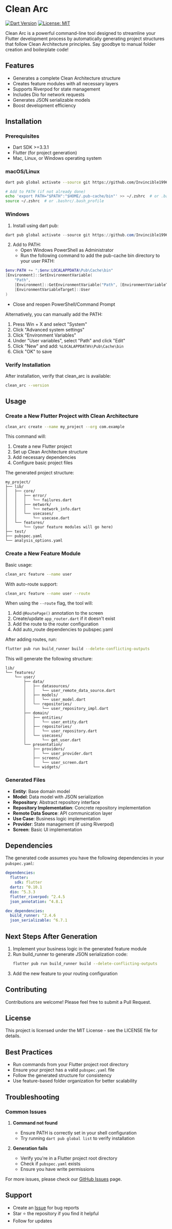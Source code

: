 # Clean Arc 

[![Dart Version](https://img.shields.io/badge/dart-%3E%3D3.3.1-blue.svg)](https://dart.dev)
[![License: MIT](https://img.shields.io/badge/License-MIT-yellow.svg)](https://opensource.org/licenses/MIT)

Clean Arc is a powerful command-line tool designed to streamline your Flutter development process by automatically generating project structures that follow Clean Architecture principles. Say goodbye to manual folder creation and boilerplate code!

## Features

- Generates a complete Clean Architecture structure
- Creates feature modules with all necessary layers
- Supports Riverpod for state management
- Includes Dio for network requests
- Generates JSON serializable models
- Boost development efficiency

## Installation

### Prerequisites

- Dart SDK >=3.3.1
- Flutter (for project generation)
- Mac, Linux, or Windows operating system

### macOS/Linux

```bash
dart pub global activate --source git https://github.com/Invincible1996/clean_arc.git

# Add to PATH (if not already done)
echo 'export PATH="$PATH":"$HOME/.pub-cache/bin"' >> ~/.zshrc  # or .bashrc/.bash_profile
source ~/.zshrc  # or .bashrc/.bash_profile
```

### Windows

1. Install using dart pub:
```powershell
dart pub global activate --source git https://github.com/Invincible1996/clean_arc.git
```

2. Add to PATH:
   - Open Windows PowerShell as Administrator
   - Run the following command to add the pub-cache bin directory to your user PATH:
```powershell
$env:PATH += ";$env:LOCALAPPDATA\Pub\Cache\bin"
[Environment]::SetEnvironmentVariable(
    "Path",
    [Environment]::GetEnvironmentVariable("Path", [EnvironmentVariableTarget]::User) + ";$env:LOCALAPPDATA\Pub\Cache\bin",
    [EnvironmentVariableTarget]::User
)
```
   - Close and reopen PowerShell/Command Prompt

Alternatively, you can manually add the PATH:
1. Press Win + X and select "System"
2. Click "Advanced system settings"
3. Click "Environment Variables"
4. Under "User variables", select "Path" and click "Edit"
5. Click "New" and add: `%LOCALAPPDATA%\Pub\Cache\bin`
6. Click "OK" to save

### Verify Installation

After installation, verify that clean_arc is available:
```bash
clean_arc --version
```

## Usage

### Create a New Flutter Project with Clean Architecture

```bash
clean_arc create --name my_project --org com.example
```

This command will:
1. Create a new Flutter project
2. Set up Clean Architecture structure
3. Add necessary dependencies
4. Configure basic project files

The generated project structure:

```
my_project/
├── lib/
│   ├── core/
│   │   ├── error/
│   │   │   └── failures.dart
│   │   ├── network/
│   │   │   └── network_info.dart
│   │   └── usecases/
│   │       └── usecase.dart
│   └── features/
│       └── (your feature modules will go here)
├── test/
├── pubspec.yaml
└── analysis_options.yaml
```

### Create a New Feature Module

Basic usage:
```bash
clean_arc feature --name user
```

With auto-route support:
```bash
clean_arc feature --name user --route
```

When using the `--route` flag, the tool will:
1. Add `@RoutePage()` annotation to the screen
2. Create/update `app_router.dart` if it doesn't exist
3. Add the route to the router configuration
4. Add auto_route dependencies to pubspec.yaml

After adding routes, run:
```bash
flutter pub run build_runner build --delete-conflicting-outputs
```

This will generate the following structure:

```
lib/
└── features/
    └── user/
        ├── data/
        │   ├── datasources/
        │   │   └── user_remote_data_source.dart
        │   ├── models/
        │   │   └── user_model.dart
        │   └── repositories/
        │       └── user_repository_impl.dart
        ├── domain/
        │   ├── entities/
        │   │   └── user_entity.dart
        │   ├── repositories/
        │   │   └── user_repository.dart
        │   └── usecases/
        │       └── get_user.dart
        └── presentation/
            ├── providers/
            │   └── user_provider.dart
            ├── screens/
            │   └── user_screen.dart
            └── widgets/
```

### Generated Files

- **Entity**: Base domain model
- **Model**: Data model with JSON serialization
- **Repository**: Abstract repository interface
- **Repository Implementation**: Concrete repository implementation
- **Remote Data Source**: API communication layer
- **Use Case**: Business logic implementation
- **Provider**: State management (if using Riverpod)
- **Screen**: Basic UI implementation

## Dependencies

The generated code assumes you have the following dependencies in your `pubspec.yaml`:

```yaml
dependencies:
  flutter:
    sdk: flutter
  dartz: ^0.10.1
  dio: ^5.3.3
  flutter_riverpod: ^2.4.5
  json_annotation: ^4.8.1

dev_dependencies:
  build_runner: ^2.4.6
  json_serializable: ^6.7.1
```

## Next Steps After Generation

1. Implement your business logic in the generated feature module
2. Run build_runner to generate JSON serialization code:
   ```bash
   flutter pub run build_runner build --delete-conflicting-outputs
   ```
3. Add the new feature to your routing configuration

## Contributing

Contributions are welcome! Please feel free to submit a Pull Request.

## License

This project is licensed under the MIT License - see the LICENSE file for details.

## Best Practices

- Run commands from your Flutter project root directory
- Ensure your project has a valid `pubspec.yaml` file
- Follow the generated structure for consistency
- Use feature-based folder organization for better scalability

## Troubleshooting

### Common Issues

1. **Command not found**
   - Ensure PATH is correctly set in your shell configuration
   - Try running `dart pub global list` to verify installation

2. **Generation fails**
   - Verify you're in a Flutter project root directory
   - Check if `pubspec.yaml` exists
   - Ensure you have write permissions

For more issues, please check our [GitHub Issues](https://github.com/Invincible1996/clean_arc/issues) page.

## Support

- Create an [Issue](https://github.com/Invincible1996/clean_arc/issues) for bug reports
- Star ⭐ the repository if you find it helpful
- Follow for updates

